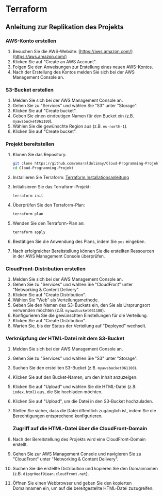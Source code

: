 # Terraform

## Anleitung zur Replikation des Projekts

### AWS-Konto erstellen

1. Besuchen Sie die AWS-Website: [https://aws.amazon.com/](https://aws.amazon.com/)
2. Klicken Sie auf "Create an AWS Account".
3. Folgen Sie den Anweisungen zur Erstellung eines neuen AWS-Kontos.
4. Nach der Erstellung des Kontos melden Sie sich bei der AWS Management Console an.

### S3-Bucket erstellen

1. Melden Sie sich bei der AWS Management Console an.
2. Gehen Sie zu "Services" und wählen Sie "S3" unter "Storage".
3. Klicken Sie auf "Create bucket".
4. Geben Sie einen eindeutigen Namen für den Bucket ein (z.B. `myawsbucket061100`).
5. Wählen Sie die gewünschte Region aus (z.B. `eu-north-1`).
6. Klicken Sie auf "Create bucket".

### Projekt bereitstellen

1. Klonen Sie das Repository:
   ```bash
   git clone https://github.com/omaraldulimay/Cloud-Programming-Projekt.git
   cd Cloud-Programming-Projekt
   ```

2. Installieren Sie Terraform: [Terraform Installationsanleitung](https://learn.hashicorp.com/tutorials/terraform/install-cli)

3. Initialisieren Sie das Terraform-Projekt:
   ```bash
   terraform init
   ```

4. Überprüfen Sie den Terraform-Plan:
   ```bash
   terraform plan
   ```

5. Wenden Sie den Terraform-Plan an:
   ```bash
   terraform apply
   ```

6. Bestätigen Sie die Anwendung des Plans, indem Sie `yes` eingeben.

7. Nach erfolgreicher Bereitstellung können Sie die erstellten Ressourcen in der AWS Management Console überprüfen.


### CloudFront-Distribution erstellen

1. Melden Sie sich bei der AWS Management Console an.
2. Gehen Sie zu "Services" und wählen Sie "CloudFront" unter "Networking & Content Delivery".
3. Klicken Sie auf "Create Distribution".
4. Wählen Sie "Web" als Verteilungsmethode.
5. Geben Sie den Namen des S3-Buckets ein, den Sie als Ursprungsort verwenden möchten (z.B. `myawsbucket061100`).
6. Konfigurieren Sie die gewünschten Einstellungen für die Verteilung.
7. Klicken Sie auf "Create Distribution".
8. Warten Sie, bis der Status der Verteilung auf "Deployed" wechselt.


### Verknüpfung der HTML-Datei mit dem S3-Bucket

1. Melden Sie sich bei der AWS Management Console an.
2. Gehen Sie zu "Services" und wählen Sie "S3" unter "Storage".
3. Suchen Sie den erstellten S3-Bucket (z.B. `myawsbucket061100`).
4. Klicken Sie auf den Bucket-Namen, um den Inhalt anzuzeigen.
5. Klicken Sie auf "Upload" und wählen Sie die HTML-Datei (z.B. `index.html`) aus, die Sie hochladen möchten.
6. Klicken Sie auf "Upload", um die Datei in den S3-Bucket hochzuladen.
7. Stellen Sie sicher, dass die Datei öffentlich zugänglich ist, indem Sie die Berechtigungen entsprechend konfigurieren.


   ### Zugriff auf die HTML-Datei über die CloudFront-Domain

1. Nach der Bereitstellung des Projekts wird eine CloudFront-Domain erstellt.
2. Gehen Sie zur AWS Management Console und navigieren Sie zu "CloudFront" unter "Networking & Content Delivery".
3. Suchen Sie die erstellte Distribution und kopieren Sie den Domainnamen (z.B. `d1pqr0eof9iean.cloudfront.net`).
4. Öffnen Sie einen Webbrowser und geben Sie den kopierten Domainnamen ein, um auf die bereitgestellte HTML-Datei zuzugreifen.
